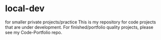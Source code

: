 # local-dev
for smaller private projects/practice
This is my repository for code projects that are under development. For finished/portfolio quality projects, please see my Code-Portfolio repo.
